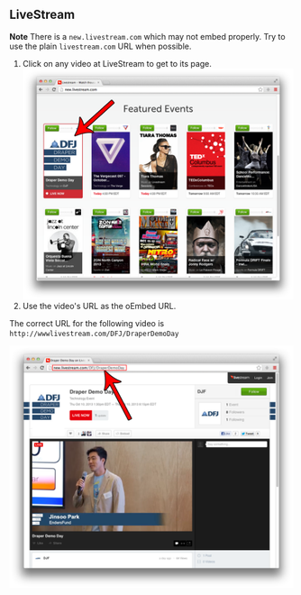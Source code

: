 ## LiveStream

**Note** There is a `new.livestream.com` which may not embed properly. Try to
use the plain `livestream.com` URL when possible.

1. Click on any video at LiveStream to get to its page.  
![LiveStream1](images/livestream1.png)
2. Use the video's URL as the oEmbed URL.

The correct URL for the following video is `http://wwwlivestream.com/DFJ/DraperDemoDay`

![LiveStream 2](images/livestream2.png)
